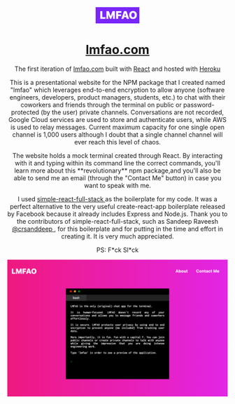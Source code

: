 <div align="center">
  <img alt="Logo" src="https://raw.githubusercontent.com/abdelshok/lmfao/master/assets/images/lmfaoLogo.png" width="100" />
</div>
<h1 align="center">
  <a href="https://vast-ravine-41433.herokuapp.com/" target="_blank">lmfao.com</a>
</h1>
<p align="center">
  The first iteration of <a href="https://vast-ravine-41433.herokuapp.com/" target="_blank">lmfao.com</a> built with <a href="https://reactjs.org/" target="_blank">React</a> and hosted with <a href="https://www.heroku.com/" target="_blank">Heroku</a>
</p>

<p align="center">
  This is a presentational website for the NPM package that I created named "lmfao" which leverages end-to-end encryption to allow anyone (software engineers, developers, product managers, students, etc.) to chat with their coworkers and friends through the terminal on public or password-protected (by the user) private channels. Conversations are not recorded, Google Cloud services are used to store and authenticate users, while AWS is used to relay messages. Current maximum capacity for one single open channel is 1,000 users although I doubt that a single channel channel will  ever reach this level of chaos.
</p>

<p align="center">
  The website holds a mock terminal created through React. By interacting with it and typing within its command line the correct commands, you'll learn more about this **revolutionary** npm package,and you'll also be able to send me an email (through the "Contact Me" button) in case you want to speak with me.
</p>


<p align="center">
  I used <a href="https://github.com/crsandeep/simple-react-full-stack"> simple-react-full-stack </a> as the boilerplate for my code. It was a perfect alternative to the very useful create-react-app boilerplate released by Facebook because it already includes Express and Node.js. Thank you to the contributors of simple-react-full-stack, such as Sandeep Raveesh <a href="https://github.com/crsandeep"> @crsanddeep </a>, for this boilerplate and for putting in the time and effort in creating it. It is very much appreciated.
</p>

<p align="center">
  PS: F*ck Sl*ck
</p>

![demo](https://raw.githubusercontent.com/abdelshok/lmfao/master/assets/images/lmfao.png)